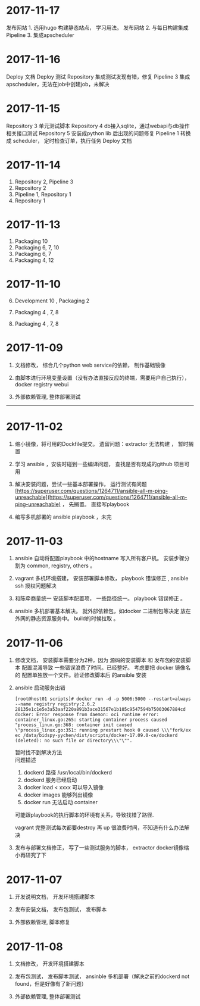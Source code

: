 # 2017-11-17

发布网站 1. 选用hugo 构建静态站点， 学习用法。
发布网站 2. 与每日构建集成
Pipeline 3. 集成apscheduler


# 2017-11-16

Deploy 文档
Deploy 测试
Repository 集成测试发现有错，修复
Pipeline 3 集成apscheduler，无法在job中创建job，未解决

# 2017-11-15

Repository 3 单元测试脚本
Repository 4  db接入sqlite，通过webapi与db操作相关接口测试
Repository 5 安装成python lib 后出现的问题修复
Pipeline 1 转换成 scheduler， 定时检查订单，执行任务
Deploy 文档


# 2017-11-14

1. Repository 2, Pipeline 3 
2. Repository 2 
3. Pipeline 1, Repository 1
4. Repository 1


# 2017-11-13

1. Packaging 10 
2. Packaging 6, 7, 10
3. Packaging 6, 7
4. Packaging 4, 12

# 2017-11-10

6. Development 10 ,   Packaging 2

7. Packaging 4 , 7, 8

8. Packaging 4 , 7, 8

# 2017-11-09

1. 文档修改， 综合几个python web service的依赖， 制作基础镜像

2. 由脚本进行环境变量设置（没有办法直接反应的终端，需要用户自己执行）， docker registry webui

3. 外部依赖管理, 整体部署测试

---

# 2017-11-02

1. 缩小镜像，将可用的Dockfile提交。 遗留问题：extractor 无法构建 ， 暂时搁置

2. 学习 ansible ，安装时碰到一些编译问题， 查找是否有现成的github 项目可用

3. 解决安装问题，尝试一些基本部署操作， 运行测试有问题 [https://superuser.com/questions/1264711/ansible-all-m-ping-unreachable](https://superuser.com/questions/1264711/ansible-all-m-ping-unreachable) ， 先搁置。 直接写playbook

4. 编写多机部署的 ansible playbook ，未完

# 2017-11-03

1. ansible 自动将配置playbook 中的hostname 写入所有客户机。 安装步骤分割为 common, registry, others 。

2. vagrant 多机环境搭建， 安装部署脚本修改， playbook 错误修正 , ansible ssh 授权问题解决

3. 和陈牵商量统一 安装脚本配置项， 一些路径统一。  playbook 错误修正 。

4. ansible 多机部署基本解决。 就外部依赖包，如docker 二进制包等决定 放在外网的静态资源服务中。 build的时候拉取 。

# 2017-11-06

1. 修改文档， 安装脚本需要分为2种，因为 源码的安装脚本 和 发布包的安装脚本 配置混淆导致  一些错误浪费了时间。已经整好。 考虑要把 docker 镜像名的 配置单独放一个文件。验证修改脚本后 的ansible 安装

2. ansible 启动服务出错

   ```
   [root@host01 scripts]# docker run -d -p 5006:5000 --restart=always --name registry registry:2.6.2               
   28135e1c1e5e3a53aaf220a891b3ace31567e1b105c9547594b75003067884cd                                                
   docker: Error response from daemon: oci runtime error: container_linux.go:265: starting container process caused
   "process_linux.go:368: container init caused \"process_linux.go:351: running prestart hook 0 caused \\\"fork/ex
   ec /data/bidspy-yychen/dist/scripts/docker-17.09.0-ce/dockerd (deleted): no such file or directory\\\"\"".
   ```

   暂时找不到解决方法  
   问题描述

   1. dockerd 路径 /usr/local/bin/dockerd
   2. dockerd 服务已经启动
   3. docker load &lt; xxxx 可以导入镜像
   4. docker images   能够列出镜像
   5. docker run 无法启动 container

   可能跟playbook的执行脚本的环境有关系，导致找错了路径.

   vagrant 完整测试每次都要destroy 再 up 很浪费时间，不知道有什么办法解决

3. 发布与部署文档修正， 写了一些测试服务的脚本， extractor docker镜像缩小再研究了下

# 2017-11-07

1. 开发说明文档， 开发环境搭建脚本

2. 发布安装文档， 发布包测试， 发布脚本

3. 外部依赖管理, 脚本修复

# 2017-11-08

1. 文档修改， 开发环境搭建脚本

2. 发布包测试， 发布脚本测试， ansinble 多机部署（解决之前的dockerd not found，但是好像有了新问题）

3. 外部依赖管理, 整体部署测试



